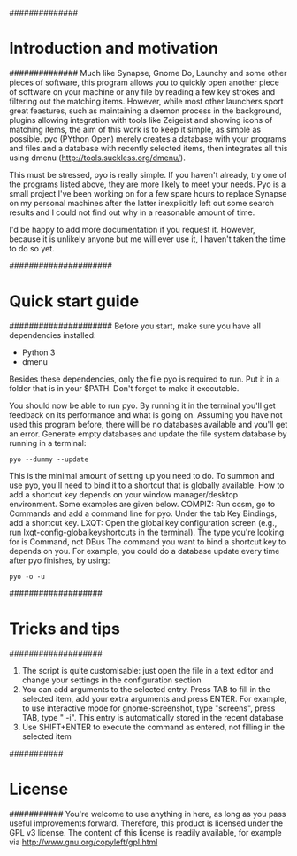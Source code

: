 ##############
# Introduction and motivation #
##############
Much like Synapse, Gnome Do, Launchy and some other pieces of software, this program allows you to quickly open another piece of software on your machine or any file by reading a few key strokes and filtering out the matching items. However, while most other launchers sport great feastures, such as maintaining a daemon process in the background, plugins allowing integration with tools like Zeigeist and showing icons of matching items, the aim of this work is to keep it simple, as simple as possible. pyo (PYthon Open) merely creates a database with your programs and files and a database with recently selected items, then integrates all this using dmenu (http://tools.suckless.org/dmenu/).

This must be stressed, pyo is really simple. If you haven't already, try one of the programs listed above, they are more likely to meet your needs. Pyo is a small project I've been working on for a few spare hours to replace Synapse on my personal machines after the latter inexplicitly left out some search results and I could not find out why in a reasonable amount of time.

I'd be happy to add more documentation if you request it. However, because it is unlikely anyone but me will ever use it, I haven't taken the time to do so yet.

#####################
# Quick start guide #
#####################
Before you start, make sure you have all dependencies installed:
* Python 3
* dmenu

Besides these dependencies, only the file pyo is required to run. Put it in a folder that is in your $PATH. Don't forget to make it executable.

You should now be able to run pyo. By running it in the terminal you'll get feedback on its performance and what is going on. Assuming you have not used this program before, there will be no databases available and you'll get an error. Generate empty databases and update the file system database by running in a terminal:

    pyo --dummy --update

This is the minimal amount of setting up you need to do. To summon and use pyo, you'll need to bind it to a shortcut that is globally available. How to add a shortcut key depends on your window manager/desktop environment. Some examples are given below.
COMPIZ: Run ccsm, go to Commands and add a command line for pyo. Under the tab Key Bindings, add a shortcut key.
LXQT:   Open the global key configuration screen (e.g., run lxqt-config-globalkeyshortcuts in the terminal). The type you're looking for is Command, not DBus
The command you want to bind a shortcut key to depends on you. For example, you could do a database update every time after pyo finishes, by using:

    pyo -o -u

###################
# Tricks and tips #
###################
1.  The script is quite customisable: just open the file in a text editor and change your settings in the configuration section
2.  You can add arguments to the selected entry. Press TAB to fill in the selected item, add your extra arguments and  press ENTER. For example, to use interactive mode for gnome-screenshot, type "screens", press TAB, type " -i". This entry is automatically stored in the recent database
3.  Use SHIFT+ENTER to execute the command as entered, not filling in the selected item

###########
# License #
###########
You're welcome to use anything in here, as long as you pass useful improvements forward. Therefore, this product is licensed under the GPL v3 license. The content of this license is readily available, for example via http://www.gnu.org/copyleft/gpl.html
